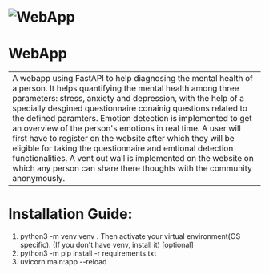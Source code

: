 # ![WebApp](https://drive.google.com/file/d/16HpbjoiCcyzxfcot3RiLg6qEQ1apUfcw/view?usp=sharing)

# WebApp
<table>
<tr>
<td>
A webapp using FastAPI to help diagnosing the mental health of a person. It helps quantifying the mental health among three parameters: stress, anxiety and depression, with the help of a specially desgined questionnaire conainig questions related to the defined paramters. Emotion detection is implemented to get an overview of the person's emotions in real time. A user will first have to register on the website after which they will be eligible for taking the questionnaire and emtional detection functionalities. A vent out wall is implemented on the website on which any person can share there thoughts with the community anonymously. 
</td>
</tr>
</table>

# Installation Guide:
1. python3 -m venv venv . Then activate your virtual environment(OS specific). (If you don't have venv, install it) [optional]
2. python3 -m pip install -r requirements.txt
3. uvicorn main:app --reload
